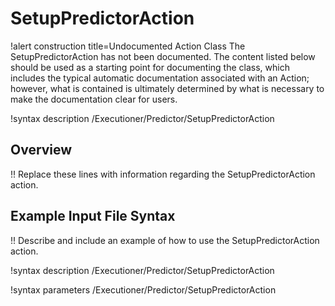 # SetupPredictorAction

!alert construction title=Undocumented Action Class
The SetupPredictorAction has not been documented. The content listed below should be used as a starting point for
documenting the class, which includes the typical automatic documentation associated with an Action;
however, what is contained is ultimately determined by what is necessary to make the documentation
clear for users.

!syntax description /Executioner/Predictor/SetupPredictorAction

## Overview

!! Replace these lines with information regarding the SetupPredictorAction action.

## Example Input File Syntax

!! Describe and include an example of how to use the SetupPredictorAction action.

!syntax description /Executioner/Predictor/SetupPredictorAction

!syntax parameters /Executioner/Predictor/SetupPredictorAction
